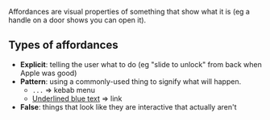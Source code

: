 Affordances are visual properties of something that show what it is (eg a handle on a door shows you can open it).

## Types of affordances

- **Explicit**: telling the user what to do (eg "slide to unlock" from back when Apple was good)
- **Pattern**: using a commonly-used thing to signify what will happen.
	- `...` => kebab menu
	- [Underlined blue text](https://www.youtube.com/watch?v=dQw4w9WgXcQ) => link
- **False**: things that look like they are interactive that actually aren't